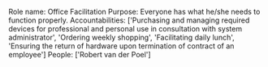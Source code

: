 Role name: Office Facilitation 
Purpose: Everyone has what he/she needs to function properly. 
Accountabilities: ['Purchasing and managing required devices for professional and personal use in consultation with system administrator', 'Ordering weekly shopping', 'Facilitating daily lunch', 'Ensuring the return of hardware upon termination of contract of an employee'] 
People: ['Robert van der Poel']